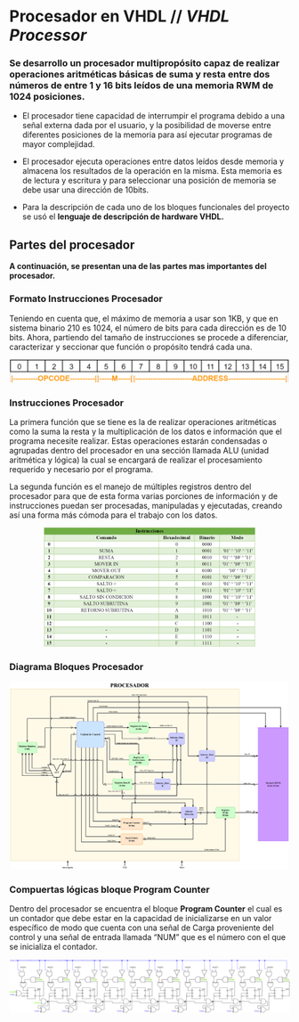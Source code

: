 # Procesador en VHDL // ***VHDL Processor***
### Se desarrollo un procesador multipropósito capaz de realizar operaciones aritméticas básicas de suma y resta entre dos números de entre 1 y 16 bits leídos de una memoria RWM de 1024 posiciones.  

* El procesador tiene capacidad de interrumpir el programa debido a una señal externa dada por el usuario, y la posibilidad de moverse entre diferentes posiciones de la memoria para así ejecutar programas de mayor complejidad.

* El procesador ejecuta operaciones entre datos leídos desde memoria y almacena los resultados de la operación en la misma. Esta memoria es de lectura y escritura y para seleccionar una posición de memoria se debe usar una dirección de 10bits.

* Para la descripción de cada uno de los bloques funcionales del proyecto se usó el __lenguaje de descripción de hardware VHDL.__
## Partes del procesador
__A continuación, se presentan una de las partes mas importantes del procesador.__
### Formato Instrucciones Procesador
Teniendo en cuenta que, el máximo de memoria a usar son 1KB, y que en sistema binario 210 es 1024, el número de bits para cada dirección es de 10 bits. Ahora, partiendo del tamaño de instrucciones se procede a diferenciar, caracterizar y seccionar que función o propósito tendrá cada una.
<p align="center">
<img src="GitImages/Formato Instr.png" alt="Formato Instr"/>  
</p>

### Instrucciones Procesador
La primera función que se tiene es la de realizar operaciones aritméticas como la suma la resta y la multiplicación de los datos e información que el programa necesite realizar. Estas operaciones estarán condensadas o agrupadas dentro del procesador en una sección llamada ALU (unidad aritmética y lógica) la cual se encargará de realizar el procesamiento requerido y necesario por el programa.


La segunda función es el manejo de múltiples registros dentro del procesador para que de esta forma varias porciones de información y de instrucciones puedan ser procesadas, manipuladas y ejecutadas, creando así una forma más cómoda para el trabajo con los datos.
<p align="center">
<img src="GitImages/Instrucciones.png" alt="Instrucciones" width="380"/>  
</p>

### Diagrama Bloques Procesador
<p align="center">
<img src="GitImages/Diagrama bloques_Procesador.png" alt="Diagrama bloques_Procesador" width="500"/>  
</p>

### Compuertas lógicas bloque Program Counter

Dentro del procesador se encuentra el bloque __Program Counter__ el cual es un contador que debe estar en la capacidad de inicializarse en un valor específico de modo que cuenta con una señal de Carga proveniente del control y una señal de entrada llamada “NUM” que es el número con el que se inicializa el contador.

<p align="center">
<img src="GitImages/Program Counter.png" alt="Program Counter"/>  
</p>
